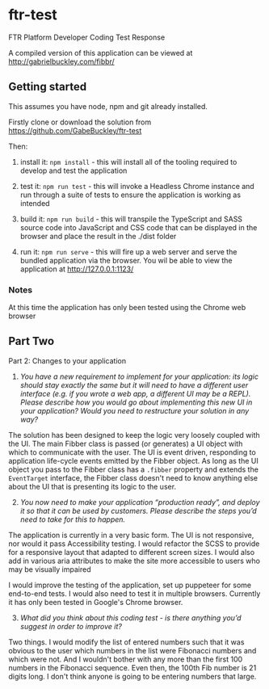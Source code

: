 # ftr-test
FTR Platform Developer Coding Test Response

A compiled version of this application can be viewed at http://gabrielbuckley.com/fibbr/

## Getting started

This assumes you have node, npm and git already installed.

Firstly clone or download the solution from https://github.com/GabeBuckley/ftr-test

Then:

1. install it: `npm install` - this will install all of the tooling required to develop and test the application

2. test it: `npm run test` - this will invoke a Headless Chrome instance and run through a suite of tests to ensure the application is working as intended

3. build it: `npm run build` - this will transpile the TypeScript and SASS source code into JavaScript and CSS code that can be displayed in the browser and place the result in the ./dist folder

4. run it: `npm run serve` - this will fire up a web server and serve the bundled application via the browser. You wil be able to view the application at http://127.0.0.1:1123/

### Notes
At this time the application has only been tested using the Chrome web browser

## Part Two
Part 2: Changes to your application
1. _You have a new requirement to implement for your application: its logic should stay
exactly the same but it will need to have a different user interface (e.g. if you wrote a
web app, a different UI may be a REPL).
Please describe how you would go about implementing this new UI in your application?
Would you need to restructure your solution in any way?_

The solution has been designed to keep the logic very loosely coupled with the UI. The main Fibber class is passed (or generates) a UI object with which to communicate with the user. The UI is event driven, responding to application life-cycle events emitted by the Fibber object. As long as the UI object you pass to the Fibber class has a `.fibber` property and extends the `EventTarget` interface, the Fibber class doesn't need to know anything else about the UI that is presenting its logic to the user.

2. _You now need to make your application “production ready”, and deploy it so that it can
be used by customers.
Please describe the steps you’d need to take for this to happen._

The application is currently in a very basic form. The UI is not responsive, nor would it pass Accessibility testing.
I would refactor the SCSS to provide for a responsive layout that adapted to different screen sizes.
I would also add in various aria attributes to make the site more accessible to users who may be visually impaired

I would improve the testing of the application, set up puppeteer for some end-to-end tests. I would also need to test it in multiple browsers. Currently it has only been tested in Google's Chrome browser.

3. _What did you think about this coding test - is there anything you’d suggest in order to
improve it?_

Two things. I would modify the list of entered numbers such that it was obvious to the user which numbers in the list were Fibonacci numbers and which were not. And I wouldn't bother with any more than the first 100 numbers in the Fibonacci sequence. Even then, the 100th Fib number is 21 digits long. I don't think anyone is going to be entering numbers that large.



